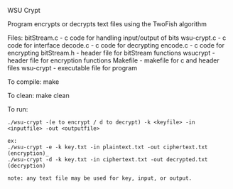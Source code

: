 WSU Crypt

Program encrypts or decrypts text files using the TwoFish algorithm

Files:
	bitStream.c - c code for handling input/output of bits
	wsu-crypt.c - c code for interface 
	decode.c    - c code for decrypting
	encode.c    - c code for encrypting
	bitStream.h - header file for bitStream functions
	wsucrypt    - header file for encryption functions
	Makefile    - makefile for c and header files
	wsu-crypt   - executable file for program

To compile:
	make

To clean:
	make clean

To run:

	./wsu-crypt -(e to encrypt / d to decrypt) -k <keyfile> -in <inputfile> -out <outputfile>

	ex:
	./wsu-crypt -e -k key.txt -in plaintext.txt -out ciphertext.txt (encryption)_
	./wsu-crypt -d -k key.txt -in ciphertext.txt -out decrypted.txt (decryption)
	
	note: any text file may be used for key, input, or output.


